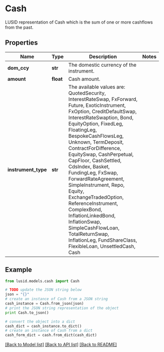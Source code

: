 # Cash

LUSID representation of Cash which is the sum of one or more cashflows from the past.

## Properties
Name | Type | Description | Notes
------------ | ------------- | ------------- | -------------
**dom_ccy** | **str** | The domestic currency of the instrument. | 
**amount** | **float** | Cash amount. | 
**instrument_type** | **str** | The available values are: QuotedSecurity, InterestRateSwap, FxForward, Future, ExoticInstrument, FxOption, CreditDefaultSwap, InterestRateSwaption, Bond, EquityOption, FixedLeg, FloatingLeg, BespokeCashFlowsLeg, Unknown, TermDeposit, ContractForDifference, EquitySwap, CashPerpetual, CapFloor, CashSettled, CdsIndex, Basket, FundingLeg, FxSwap, ForwardRateAgreement, SimpleInstrument, Repo, Equity, ExchangeTradedOption, ReferenceInstrument, ComplexBond, InflationLinkedBond, InflationSwap, SimpleCashFlowLoan, TotalReturnSwap, InflationLeg, FundShareClass, FlexibleLoan, UnsettledCash, Cash | 

## Example

```python
from lusid.models.cash import Cash

# TODO update the JSON string below
json = "{}"
# create an instance of Cash from a JSON string
cash_instance = Cash.from_json(json)
# print the JSON string representation of the object
print Cash.to_json()

# convert the object into a dict
cash_dict = cash_instance.to_dict()
# create an instance of Cash from a dict
cash_form_dict = cash.from_dict(cash_dict)
```
[[Back to Model list]](../README.md#documentation-for-models) [[Back to API list]](../README.md#documentation-for-api-endpoints) [[Back to README]](../README.md)


